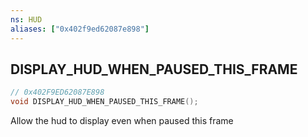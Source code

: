 ```yaml
---
ns: HUD
aliases: ["0x402f9ed62087e898"]
---
```

## DISPLAY_HUD_WHEN_PAUSED_THIS_FRAME

```c
// 0x402F9ED62087E898
void DISPLAY_HUD_WHEN_PAUSED_THIS_FRAME();
```

Allow the hud to display even when paused this frame

